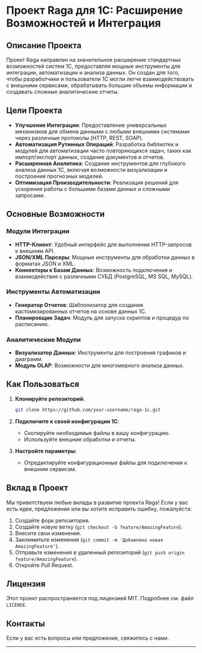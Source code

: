 # Проект Raga для 1С: Расширение Возможностей и Интеграция
 
## Описание Проекта

Проект Raga направлен на значительное расширение стандартных возможностей систем 1С, предоставляя мощные инструменты для интеграции, автоматизации и анализа данных. Он создан для того, чтобы разработчики и пользователи 1С могли легче взаимодействовать с внешними сервисами, обрабатывать большие объемы информации и создавать сложные аналитические отчеты.

  
## Цели Проекта

*   **Улучшение Интеграции**: Предоставление универсальных механизмов для обмена данными с любыми внешними системами через различные протоколы (HTTP, REST, SOAP).
*   **Автоматизация Рутинных Операций**: Разработка библиотек и модулей для автоматизации часто повторяющихся задач, таких как импорт/экспорт данных, создание документов и отчетов.
*   **Расширенная Аналитика**: Создание инструментов для глубокого анализа данных 1С, включая возможности визуализации и построения прогнозных моделей.
*   **Оптимизация Производительности**: Реализация решений для ускорения работы с большими базами данных и сложными запросами.

## Основные Возможности

### Модули Интеграции

*   **HTTP-Клиент**: Удобный интерфейс для выполнения HTTP-запросов к внешним API.
*   **JSON/XML Парсеры**: Мощные инструменты для обработки данных в форматах JSON и XML.
*   **Коннекторы к Базам Данных**: Возможность подключения и взаимодействия с различными СУБД (PostgreSQL, MS SQL, MySQL).

### Инструменты Автоматизации

*   **Генератор Отчетов**: Шаблонизатор для создания кастомизированных отчетов на основе данных 1С.
*   **Планировщик Задач**: Модуль для запуска скриптов и процедур по расписанию.

### Аналитические Модули

*   **Визуализатор Данных**: Инструменты для построения графиков и диаграмм.
*   **Модуль OLAP**: Возможности для многомерного анализа данных.

## Как Пользоваться

1.  **Клонируйте репозиторий**:
    ```bash
    git clone https://github.com/your-username/raga-1c.git
    ```

2.  **Подключите к своей конфигурации 1С**:
    *   Скопируйте необходимые файлы в вашу конфигурацию.
    *   Используйте внешние обработки и отчеты.

3.  **Настройте параметры**:
    *   Отредактируйте конфигурационные файлы для подключения к внешним сервисам.

## Вклад в Проект

Мы приветствуем любые вклады в развитие проекта Raga! Если у вас есть идеи, предложения или вы хотите исправить ошибку, пожалуйста:

1.  Создайте форк репозитория.
2.  Создайте новую ветку (`git checkout -b feature/AmazingFeature`).
3.  Внесите свои изменения.
4.  Закоммитьте изменения (`git commit -m 'Добавлена новая AmazingFeature'`).
5.  Отправьте изменения в удаленный репозиторий (`git push origin feature/AmazingFeature`).
6.  Откройте Pull Request.

## Лицензия

Этот проект распространяется под лицензией MIT. Подробнее см. файл `LICENSE`.

## Контакты

Если у вас есть вопросы или предложения, свяжитесь с нами.

---

